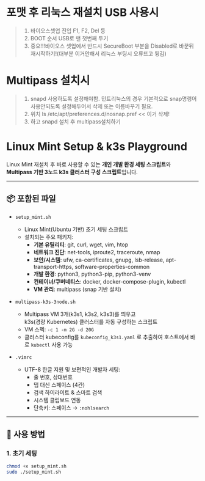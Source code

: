 # 포맷 후 리눅스 재설치 USB 사용시
> 1. 바이오스셋업 진입 F1, F2, Del 등
> 2. BOOT 순서 USB로 맨 첫번째 두기
> 3. 중요!!!바이오스 셋업에서 반드시 SecureBoot 부분을 Disabled로 바꾼뒤 재시작하기!(대부분 이거안해서 리눅스 부팅시 오류뜨고 튕김)


# Multipass 설치시
> 1. snapd 사용하도록 설정해야함. 민트리눅스의 경우 기본적으로 snap명령어사용안되도록 설정해두어서 삭제 또는 이름바꾸기 필요.
> 2. 위치 ls /etc/apt/preferences.d/nosnap.pref  << 이거 삭제!
> 3. 하고 snapd 설치 후 multipass설치하기


# Linux Mint Setup & k3s Playground

Linux Mint 재설치 후 바로 사용할 수 있는 **개인 개발 환경 세팅 스크립트**와  
**Multipass 기반 3노드 k3s 클러스터 구성 스크립트**입니다.

---

## 📦 포함된 파일

- `setup_mint.sh`  
  - Linux Mint(Ubuntu 기반) 초기 세팅 스크립트  
  - 설치되는 주요 패키지:
    - **기본 유틸리티**: git, curl, wget, vim, htop
    - **네트워크 진단**: net-tools, iproute2, traceroute, nmap
    - **보안/시스템**: ufw, ca-certificates, gnupg, lsb-release, apt-transport-https, software-properties-common
    - **개발 환경**: python3, python3-pip, python3-venv
    - **컨테이너/쿠버네티스**: docker, docker-compose-plugin, kubectl
    - **VM 관리**: multipass (snap 기반 설치)

- `multipass-k3s-3node.sh`  
  - Multipass VM 3개(k3s1, k3s2, k3s3)를 띄우고  
    k3s(경량 Kubernetes) 클러스터를 자동 구성하는 스크립트
  - VM 스펙: `-c 1 -m 2G -d 20G`
  - 클러스터 kubeconfig를 `kubeconfig_k3s1.yaml` 로 추출하여 호스트에서 바로 `kubectl` 사용 가능

- `.vimrc`  
  - UTF-8 한글 지원 및 보편적인 개발자 세팅:
    - 줄 번호, 상대번호
    - 탭 대신 스페이스 (4칸)
    - 검색 하이라이트 & 스마트 검색
    - 시스템 클립보드 연동
    - 단축키: 스페이스 → `:nohlsearch`

---

## 🚀 사용 방법

### 1. 초기 세팅
```bash
chmod +x setup_mint.sh
sudo ./setup_mint.sh
